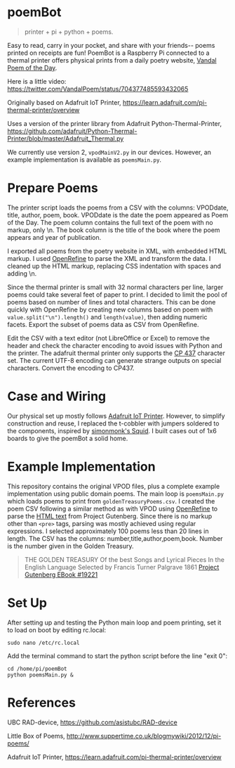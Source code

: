 # poemBot

> printer + pi + python + poems. 

Easy to read, carry in your pocket, and share with your friends-- poems printed on receipts are fun!
PoemBot is a Raspberry Pi connected to a thermal printer offers physical prints from a daily poetry website, [Vandal Poem of the Day](http://poetry.lib.uidaho.edu/). 

Here is a little video: https://twitter.com/VandalPoem/status/704377485593432065 

Originally based on Adafruit IoT Printer, https://learn.adafruit.com/pi-thermal-printer/overview

Uses a version of the printer library from Adafruit Python-Thermal-Printer, https://github.com/adafruit/Python-Thermal-Printer/blob/master/Adafruit_Thermal.py

We currently use version 2, `vpodMainV2.py` in our devices. However, an example implementation is available as `poemsMain.py`. 

# Prepare Poems

The printer script loads the poems from a CSV with the columns: VPODdate, title, author, poem, book.
VPODdate is the date the poem appeared as Poem of the Day. 
The poem column contains the full text of the poem with no markup, only \n.
The book column is the title of the book where the poem appears and year of publication.

I exported all poems from the poetry website in XML, with embedded HTML markup. 
I used [OpenRefine](https://github.com/OpenRefine/OpenRefine) to parse the XML and transform the data. 
I cleaned up the HTML markup, replacing CSS indentation with spaces and adding \n. 

Since the thermal printer is small with 32 normal characters per line, larger poems could take several feet of paper to print. 
I decided to limit the pool of poems based on number of lines and total characters. 
This can be done quickly with OpenRefine by creating new columns based on poem with ```value.split("\n").length()``` and ```length(value)```,
then adding numeric facets. Export the subset of poems data as CSV from OpenRefine. 

Edit the CSV with a text editor (not LibreOffice or Excel) to remove the header and check the character encoding to avoid issues with Python and the printer. 
The adafruit thermal printer only supports the [CP 437](https://en.wikipedia.org/wiki/Code_page_437) character set.
The current UTF-8 encoding can generate strange outputs on special characters. Convert the encoding to CP437.

# Case and Wiring

Our physical set up mostly follows [Adafruit IoT Printer](https://learn.adafruit.com/pi-thermal-printer/overview). 
However, to simplify construction and reuse, I replaced the t-cobbler with jumpers soldered to the components, inspired by [simonmonk's Squid](https://github.com/simonmonk/squid).
I built cases out of 1x6 boards to give the poemBot a solid home.

# Example Implementation

This repository contains the original VPOD files, plus a complete example implementation using public domain poems. 
The main loop is `poemsMain.py` which loads poems to print from `goldenTreasuryPoems.csv`.
I created the poem CSV following a similar method as with VPOD using [OpenRefine](https://github.com/OpenRefine/OpenRefine) to parse the [HTML text](http://www.gutenberg.org/ebooks/19221) from Project Gutenberg.
Since there is no markup other than `<pre>` tags, parsing was mostly achieved using regular expressions.
I selected approximately 100 poems less than 20 lines in length. 
The CSV has the columns: number,title,author,poem,book. Number is the number given in the Golden Treasury.  

> THE GOLDEN TREASURY
> Of the best Songs and Lyrical Pieces
> In the English Language
> Selected by Francis Turner Palgrave 
> 1861
> [Project Gutenberg EBook #19221](http://www.gutenberg.org/ebooks/19221)


# Set Up

After setting up and testing the Python main loop and poem printing, set it to load on boot by editing rc.local:

```sudo nano /etc/rc.local```

Add the terminal command to start the python script before the line "exit 0":

```
cd /home/pi/poemBot
python poemsMain.py &
```

# References

UBC RAD-device, https://github.com/asistubc/RAD-device

Little Box of Poems, http://www.suppertime.co.uk/blogmywiki/2012/12/pi-poems/

Adafruit IoT Printer, https://learn.adafruit.com/pi-thermal-printer/overview

